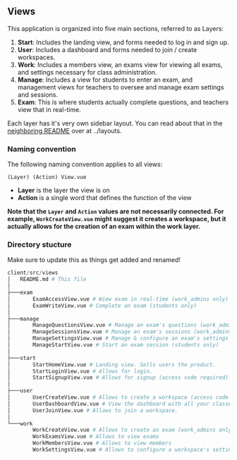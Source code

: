 ## Views

This application is organized into five main sections, referred to as Layers:

1. **Start**: Includes the landing view, and forms needed to log in and sign up.
2. **User**: Includes a dashboard and forms needed to join / create workspaces.
3. **Work**: Includes a members view, an exams view for viewing all exams, and settings necessary for class administration.
4. **Manage**: Includes a view for students to enter an exam, and management views for teachers to oversee and manage exam settings and sessions.
5. **Exam**: This is where students actually complete questions, and teachers view that in real-time.

Each layer has it's very own sidebar layout. You can read about that in the [neighboring README](../layouts/README.md) over at ../layouts.

### Naming convention

The following naming convention applies to all views:

```text
(Layer) (Action) View.vue
```

- **Layer** is the layer the view is on
- **Action** is a single word that defines the function of the view

**Note that the `Layer` and `Action` values are not necessarily connected. For example, `WorkCreateView.vue` might suggest it creates a workspace, but it actually allows for the creation of an exam within the work layer.**

### Directory stucture

Make sure to update this as things get added and renamed!

```py
client/src/views
│   README.md # This file
│
├───exam
│       ExamAccessView.vue # Wiew exam in real-time (work_admins only)
│       ExamWriteView.vue # Complete an exam (students only)
│
├───manage
│       ManageQuestionsView.vue # Manage an exam's questions (work_admins only)
│       ManageSessionsView.vue # Manage an exam's sessions (work_admins only)
│       ManageSettingsView.vue # Manage & configure an exam's settings (work_admins only)
│       ManageStartView.vue # Start an exam session (students only)
│
├───start
│       StartHomeView.vue # Landing view. Sells users the product.
│       StartLoginView.vue # Allows for login.
│       StartSignupView.vue # Allows for signup (access code required)
│
├───user
│       UserCreateView.vue # Allows to create a workspace (access code required)
│       UserDashboardView.vue # View the dashboard with all your classes!
│       UserJoinView.vue # Allows to join a workspace.
│
└───work
        WorkCreateView.vue # Allows to create an exam (work_admins only)
        WorkExamsView.vue # Allows to view exams
        WorkMembersView.vue # Allows to view members
        WorkSettingsView.vue # Allows to configure a workspace's settings. (work_admins only)
```
